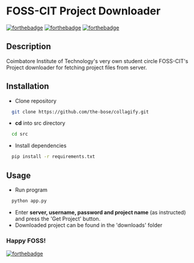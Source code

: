 # FOSS-CIT Project Downloader
[![forthebadge](https://forthebadge.com/images/badges/built-by-developers.svg)](https://www.youtube.com/watch?v=Vhh_GeBPOhs)
[![forthebadge](https://forthebadge.com/images/badges/oooo-kill-em.svg)](https://www.youtube.com/watch?v=D8K90hX4PrE)
[![forthebadge](https://forthebadge.com/images/badges/made-with-python.svg)](https://www.python.org/)

## Description
Coimbatore Institute of Technology's very own student circle FOSS-CIT's Project downloader for fetching project files from server.

## Installation
* Clone repository
```sh
  git clone https://github.com/the-bose/collagify.git
```
* **cd** into src directory
```sh
  cd src
```
* Install dependencies
```sh
  pip install -r requirements.txt
```

## Usage
* Run program
```sh
  python app.py
```
* Enter **server, username, password and project name** (as instructed) and press the 'Get Project' button.
* Downloaded project can be found in the 'downloads' folder

### Happy FOSS!
[![forthebadge](https://forthebadge.com/images/badges/powered-by-responsibility.svg)](https://d2v48i7nl75u94.cloudfront.net/uploads/ffdea956dec0bcf18946b09ec6955ad9.jpeg)

